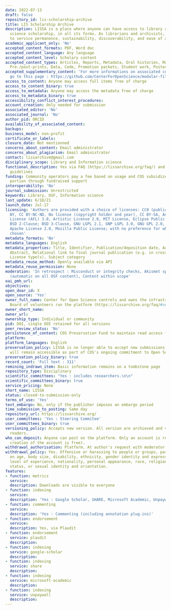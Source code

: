 ```yaml
---
date: 2022-07-13
draft: false
repository_id: lis-scholarship-archive
title: LIS Scholarship Archive
description: LISSA is a place where anyone can have access to library and information
  science scholarship, in all its forms. As librarians and archivists, we are committed
  to service permanence, sustainability, discoverability, and ease of access and use.
academic_applicant_only: 'No'
accepted_content_formats: PDF, Word doc
accepted_content_language: Any language
accepted_content_level: Scholary content
accepted_content_types: Articles, Reports, Metadata, Oral histories, Manuscripts,
  Pre-/post-prints, Data, Code, Promotion packets, Student work, Posters, Book Chapters
accepted_supplementary_content: 'For more informations on associated content you can
  go to this page : https://github.com/CenterForOpenScience/modular-file-renderer/blob/develop/supportedextensions.md'
access_to_content: Anyone may access full items free of charge
access_to_content_binary: true
access_to_metadata: Anyone may access the metadata free of charge
access_to_metadata_binary: true
accessibility_conflict_interest_procedures:
account_creation: Only needed for submission
associated_editor: 'No'
associated_journal: 'No'
author_pid: ORCID
availability_of_associated_content:
backups:
business_model: non-profit
certificate_or_labels:
closure_date: Not mentionned
concerns_about_content: Email administrator
concerns_about_plagiarism: Email administrator
contact: lissarchive@gmail.com
disciplinary_scope: Library and Information science
functional_description: Yes via FAQ (https://lissarchive.org/faq/) and submission
  guidelines
funding: Community operators pay a fee based on usage and COS subsidizes the other
  portion through fundraised support
interoperability: 'No'
journal_submission: Unrestricted
keywords: Library, OSF, Information science
last_update: 6/18/21
launch_date: Jul-17
licensing: 'Authors are provided with a choice of licenses: CC0 (public domain), CC
  BY, CC BY-NC-ND, No license (copyright holder and year), CC BY-SA, Academic Free
  License (AFL) 3.0, Artistic License 2.0, MIT License, Eclipse Public License 1.0,
  BSD 2-Clause; BSD 3-Clause, GNU LGPL 2.1, GNP LGPL 3.0, GNU GPL 2.0, GNU GPL 3.0,
  Apache License 2.0, Mozilla Public License; with no preference for which license
  chosen'
metadata_formats: 'No'
metadata_languages: English
metadata_properties: Title, Identifier, Publication/deposition date, Author name(s),
  Abstract, Relational link to final journal publication (e.g. in crossref metadata),
  License type(s), Subject category
metadata_reuse_method: Openly available via API
metadata_reuse_permission: None
moderation: 'In retrospect : Misconduct or integrity checks, Akismet spam filtering
  (automatic on all OSF content), Content within scope'
oai_pmh_url:
objectives:
open_doar_id: X
open_source: 'Yes'
owner_full_name: Center for Open Science controls and owns the infrastructure; Steering
  Board of volunteers run the platform (https://lissarchive.org/faq/#support-lissa)
owner_short_name:
owner_url:
ownership_type: Individual or community
pid: DOI, single DOI retained for all versions
peer_review_status: 'No'
persistence_of_content: COS Preservation Fund to maintain read access for 50+ years
platform:
platform_languages: English
preservation_policy: LISSA is no longer able to accept new submissions. Existing content
  will remain accessible as part of COS's ongoing commitment to Open Science.
preservation_policy_binary: true
record_count: 'Full text : 311'
remining_indrawn_item: Basic information remains on a tombstone page
repository_type: Disciplinary
scientific_committees: "Yes : includes researchers.\n\n"
scientific_committees_binary: true
service_pricing: None
short_name: LISSA
status: closed-to-submission-only
terms_of_use: 'Yes'
text_embargo: No, only if the publisher imposes an embargo period
time_submission_to_posting: Same day
repository_url: https://lissarchive.org/
user_committees: 'Yes : Steering Commitee'
user_committees_binary: true
versioning_policy: Accepts new version. All version are archieved and visible for
  readers.
who_can_deposit: Anyone can post on the platform. Only an account is required ( The
  creation of the account is free).
withdrawal_authorisation: Platform. At author's request with moderator approval
withdrawal_policy: Yes. Offensive or harassing to people or groups, particularly based
  on age, body size, disability, ethnicity, gender identity and expression, language,
  level of experience, nationality, personal appearance, race, religion, socioeconomic
  status, or sexual identity and orientation.
features:
- function: metrics
  service:
  description: Downloads are visible to everyone
- function: indexing
  service:
  description: 'Yes : Google Scholar, SHARE, Microsoft Academic, Unpaywall'
- function: commenting
  service:
  description: 'Yes : Commenting (including annotation plug-ins)'
- function: endorsement
  service:
  description: Yes, via Plaudit
- function: endorsement
  service: plaudit
  description:
- function: indexing
  service: google-scholar
  description:
- function: indexing
  service: share
  description:
- function: indexing
  service: microsoft-academic
  description:
- function: indexing
  service: unpaywall
  description:
---
```



